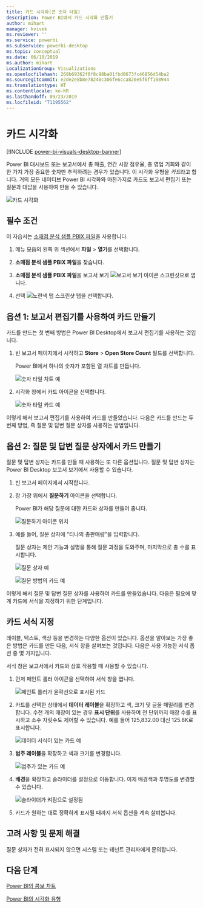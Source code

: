 ```yaml
---
title: 카드 시각화(큰 숫자 타일)
description: Power BI에서 카드 시각화 만들기
author: mihart
manager: kvivek
ms.reviewer: ''
ms.service: powerbi
ms.subservice: powerbi-desktop
ms.topic: conceptual
ms.date: 06/10/2019
ms.author: mihart
LocalizationGroup: Visualizations
ms.openlocfilehash: 268b69362f0f8c98ba01fbd0673fc46856d54ba2
ms.sourcegitcommit: e2de2e8b8e78240c306fe6cca820e5f6ff188944
ms.translationtype: HT
ms.contentlocale: ko-KR
ms.lasthandoff: 09/23/2019
ms.locfileid: "71195562"
---
```

# <a name="card-visualizations"></a>카드 시각화

[!INCLUDE [power-bi-visuals-desktop-banner](../includes/power-bi-visuals-desktop-banner.md)]

Power BI 대시보드 또는 보고서에서 총 매출, 연간 시장 점유율, 총 영업 기회와 같이 한 가지 가장 중요한 숫자만 추적하려는 경우가 있습니다. 이 시각화 유형을 *카드*라고 합니다. 거의 모든 네이티브 Power BI 시각화와 마찬가지로 카드도 보고서 편집기 또는 질문과 대답을 사용하여 만들 수 있습니다.

![카드 시각화](media/power-bi-visualization-card/pbi-opptuntiescard.png)

## <a name="prerequisite"></a>필수 조건

이 자습서는 [소매점 분석 샘플 PBIX 파일](http://download.microsoft.com/download/9/6/D/96DDC2FF-2568-491D-AAFA-AFDD6F763AE3/Retail%20Analysis%20Sample%20PBIX.pbix)을 사용합니다.

1. 메뉴 모음의 왼쪽 위 섹션에서 **파일** \> **열기**를 선택합니다.
   
2. **소매점 분석 샘플 PBIX 파일**을 찾습니다.

1. **소매점 분석 샘플 PBIX 파일**을 보고서 보기 ![보고서 보기 아이콘 스크린샷](media/power-bi-visualization-kpi/power-bi-report-view.png)으로 엽니다.

1. 선택 ![노란색 탭 스크린샷](media/power-bi-visualization-kpi/power-bi-yellow-tab.png) 탭을 선택합니다.

## <a name="option-1-create-a-card-using-the-report-editor"></a>옵션 1: 보고서 편집기를 사용하여 카드 만들기

카드를 만드는 첫 번째 방법은 Power BI Desktop에서 보고서 편집기를 사용하는 것입니다.

1. 빈 보고서 페이지에서 시작하고 **Store** \> **Open Store Count** 필드를 선택합니다.

    Power BI에서 하나의 숫자가 포함된 열 차트를 만듭니다.

   ![숫자 타일 차트 예](media/power-bi-visualization-card/pbi-overview-chart.png)

2. 시각화 창에서 카드 아이콘을 선택합니다.

   ![숫자 타일 카드 예](media/power-bi-visualization-card/power-bi-card-visualization.png)

이렇게 해서 보고서 편집기를 사용하여 카드를 만들었습니다. 다음은 카드를 만드는 두 번째 방법, 즉 질문 및 답변 질문 상자를 사용하는 방법입니다.

## <a name="option-2-create-a-card-from-the-qa-question-box"></a>옵션 2: 질문 및 답변 질문 상자에서 카드 만들기
질문 및 답변 상자는 카드를 만들 때 사용하는 또 다른 옵션입니다. 질문 및 답변 상자는 Power BI Desktop 보고서 보기에서 사용할 수 있습니다.

1. 빈 보고서 페이지에서 시작합니다.

1. 창 가장 위에서 **질문하기** 아이콘을 선택합니다. 

    Power BI가 해당 질문에 대한 카드와 상자를 만들어 줍니다. 

   ![질문하기 아이콘 위치](media/power-bi-visualization-card/power-bi-q-and-a-overview.png)

2. 예를 들어, 질문 상자에 “티나의 총판매량”을 입력합니다.

    질문 상자는 제안 기능과 설명을 통해 질문 과정을 도와주며, 마지막으로 총 수를 표시합니다.  

   ![질문 상자 예](media/power-bi-visualization-card/power-bi-q-and-a-box.png)

   ![질문 방법의 카드 예](media/power-bi-visualization-card/power-bi-q-and-a-card.png)

이렇게 해서 질문 및 답변 질문 상자를 사용하여 카드를 만들었습니다. 다음은 필요에 맞게 카드에 서식을 지정하기 위한 단계입니다.

## <a name="format-a-card"></a>카드 서식 지정
레이블, 텍스트, 색상 등을 변경하는 다양한 옵션이 있습니다. 옵션을 알아보는 가장 좋은 방법은 카드를 만든 다음, 서식 창을 살펴보는 것입니다. 다음은 사용 가능한 서식 옵션 중 몇 가지입니다. 

서식 창은 보고서에서 카드와 상호 작용할 때 사용할 수 있습니다. 

1. 먼저 페인트 롤러 아이콘을 선택하여 서식 창을 엽니다. 

    ![페인트 롤러가 윤곽선으로 표시된 카드](media/power-bi-visualization-card/power-bi-format-card-2.png)

2. 카드를 선택한 상태에서 **데이터 레이블**을 확장하고 색, 크기 및 글꼴 패밀리를 변경합니다. 수천 개의 매장이 있는 경우 **표시 단위**를 사용하여 천 단위까지 매장 수를 표시하고 소수 자릿수도 제어할 수 있습니다. 예를 들어 125,832.00 대신 125.8K로 표시합니다.

    ![데이터 서식이 있는 카드 예](media/power-bi-visualization-card/power-bi-card-format-2.png)

3.  **범주 레이블**을 확장하고 색과 크기를 변경합니다.

    ![범주가 있는 카드 예](media/power-bi-visualization-card/power-bi-card-format-category.png)

4. **배경**을 확장하고 슬라이더를 설정으로 이동합니다.  이제 배경색과 투명도를 변경할 수 있습니다.

    ![슬라이더가 켜짐으로 설정됨](media/power-bi-visualization-card/power-bi-format-color-2.png)

5. 카드가 원하는 대로 정확하게 표시될 때까지 서식 옵션을 계속 살펴봅니다. 

## <a name="considerations-and-troubleshooting"></a>고려 사항 및 문제 해결
질문 상자가 전혀 표시되지 않으면 시스템 또는 테넌트 관리자에게 문의합니다.    

## <a name="next-steps"></a>다음 단계
[Power BI의 콤보 차트](power-bi-visualization-combo-chart.md)

[Power BI의 시각화 유형](power-bi-visualization-types-for-reports-and-q-and-a.md)
